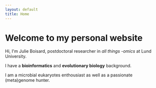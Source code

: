 ```yaml
---
layout: default
title: Home
---
```

# Welcome to my personal website

Hi, I'm Julie Boisard, postdoctoral researcher in *all things -omics* at Lund University.

I have a **bioinformatics** and **evolutionary biology** background.

I am a microbial eukaryotes enthousiast as well as a passionate (meta)genome hunter.

